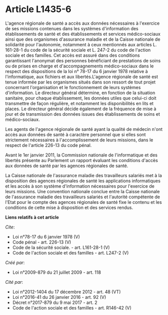 # Article L1435-6

L'agence régionale de santé a accès aux données nécessaires à l'exercice de ses missions contenues dans les systèmes
d'information des établissements de santé et des établissements et services médico-sociaux ainsi que des organismes
d'assurance maladie et de la Caisse nationale de solidarité pour l'autonomie, notamment à ceux mentionnés aux articles L.
161-28-1 du code de la sécurité sociale et L. 247-2 du code de l'action sociale et des familles. Cet accès est assuré dans
des conditions garantissant l'anonymat des personnes bénéficiant de prestations de soins ou de prises en charge et
d'accompagnements médico-sociaux dans le respect des dispositions de la loi n° 78-17 du 6 janvier 1978 relative à
l'informatique, aux fichiers et aux libertés.L'agence régionale de santé est tenue informée par les organismes situés dans
son ressort de tout projet concernant l'organisation et le fonctionnement de leurs systèmes d'information. Le directeur
général détermine, en fonction de la situation sanitaire, pour chaque établissement, les données utiles que celui-ci doit
transmettre de façon régulière, et notamment les disponibilités en lits et places. Le directeur général décide également de
la fréquence de mise à jour et de transmission des données issues des établissements de soins et médico-sociaux. 

Les agents de l'agence régionale de santé ayant la qualité de médecin n'ont accès aux données de santé à caractère personnel
que si elles sont strictement nécessaires à l'accomplissement de leurs missions, dans le respect de l'article 226-13 du code
pénal. 

Avant le 1er janvier 2011, la Commission nationale de l'informatique et des libertés présente au Parlement un rapport
évaluant les conditions d'accès aux données de santé par les agences régionales de santé. 

La Caisse nationale de l'assurance maladie des travailleurs salariés met à la disposition des agences régionales de santé les
applications informatiques et les accès à son système d'information nécessaires pour l'exercice de leurs missions. Une
convention nationale conclue entre la Caisse nationale de l'assurance maladie des travailleurs salariés et l'autorité
compétente de l'Etat pour le compte des agences régionales de santé fixe le contenu et les conditions de cette mise à
disposition et des services rendus.

**Liens relatifs à cet article**

_Cite_:

  - Loi n°78-17 du 6 janvier 1978 (V)
  - Code pénal - art. 226-13 (V)
  - Code de la sécurité sociale. - art. L161-28-1 (V)
  - Code de l'action sociale et des familles - art. L247-2 (V)

_Créé par_:

  - Loi n°2009-879 du 21 juillet 2009 - art. 118

_Cité par_:

  - Loi n°2012-1404 du 17 décembre 2012 - art. 48 (VT)
  - Loi n°2016-41 du 26 janvier 2016 - art. 92 (V)
  - Décret n°2017-879 du 9 mai 2017 - art. 2
  - Code de l'action sociale et des familles - art. R146-42 (V)
